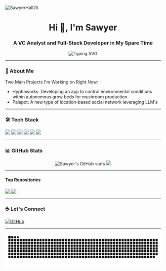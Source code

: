 <p align="left">
  <img src="https://komarev.com/ghpvc/?username=SawyerHall25&label=Profile%20views&color=0e75b6&style=flat" alt="SawyerHall25" />
</p>

<h1 align="center">Hi 👋, I'm Sawyer</h1>
<h3 align="center">A VC Analyst and Full-Stack Developer in My Spare Time</h3>

<p align="center">
  <img src="https://readme-typing-svg.demolab.com?font=Fira+Code&duration=2000&pause=1000&center=true&vCenter=true&width=435&lines=Full+Stack+Developer;Code.+Design.+Build.;Let%E2%80%99s+work+together" alt="Typing SVG" />
</p>

---

### 👋 About Me

Two Main Projects I'm Working on Right Now:
- Hyphaworks: Developing an app to control environmental conditions within autonomous grow beds for mushroom production
- Palspot: A new type of location-based social network leveraging LLM's

---

### 🛠️ Tech Stack

<p align="left">
  <img src="https://img.shields.io/badge/-HTML5-E34F26?style=for-the-badge&logo=html5&logoColor=white" />
  <img src="https://img.shields.io/badge/-CSS3-1572B6?style=for-the-badge&logo=css3" />
  <img src="https://img.shields.io/badge/-JavaScript-F7DF1E?style=for-the-badge&logo=javascript&logoColor=black" />
  <img src="https://img.shields.io/badge/-React-61DAFB?style=for-the-badge&logo=react&logoColor=black" />
  <img src="https://img.shields.io/badge/-Tailwind_CSS-38B2AC?style=for-the-badge&logo=tailwind-css&logoColor=white" />
  <img src="https://img.shields.io/badge/-Git-F05032?style=for-the-badge&logo=git&logoColor=white" />
</p>

---

### 📊 GitHub Stats

<p align="center">
  <img src="https://github-readme-stats.vercel.app/api?username=SawyerHall25&show_icons=true&theme=radical" alt="Sawyer's GitHub stats" width="400"/>
  <img src="https://github-readme-streak-stats.herokuapp.com?user=SawyerHall25&theme=radical&hide_border=true" width="400"/>
</p>

---

#### Top Repositories


<a href="https://github.com/anuraghazra/github-readme-stats">
  <img align="center" src="https://github-readme-stats.vercel.app/api/pin/?username=SawyerHall25&repo=DevBoard&theme=buefy" />
</a>
<a href="https://github.com/anuraghazra/anuraghazra.github.io">
  <img align="center" src="https://github-readme-stats.vercel.app/api/pin/?username=SawyerHall25&repo=DevQuotes&theme=buefy" />
</a>

---

### ☕ Let's Connect

<p align="left">
  <a href="https://github.com/SawyerHall" target="_blank">
    <img alt="GitHub" src="https://img.shields.io/badge/GitHub-100000?style=for-the-badge&logo=github&logoColor=white" />
  </a>
</p>

---

<p align="center">
  <img src="https://raw.githubusercontent.com/Platane/snk/output/github-contribution-grid-snake.svg" alt="snake animation" />
</p>
